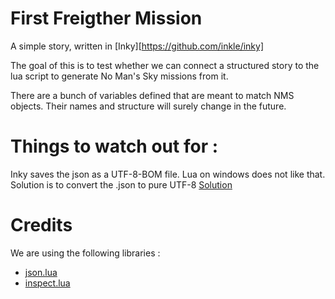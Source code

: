 # First Freigther Mission
A simple story, written in [Inky][https://github.com/inkle/inky]

The goal of this is to test whether we can connect a structured story to the lua script to generate No Man's Sky missions from it.

There are a bunch of variables defined that are meant to match NMS objects. Their names and structure will surely change in the future.

# Things to watch out for :
Inky saves the json as a UTF-8-BOM file. Lua on windows does not like that. Solution is to convert the .json to pure UTF-8 [Solution](https://stackoverflow.com/questions/291455/xml-data-at-root-level-is-invalid)

# Credits
We are using the following libraries :
* [json.lua](https://github.com/rxi/json.lua)
* [inspect.lua](https://github.com/kikito/inspect.lua)